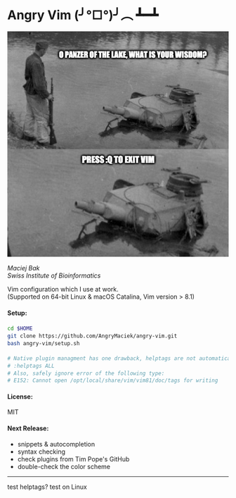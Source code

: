 # Angry Vim (╯°□°)╯︵ ┻━┻

![panzer.spngvg](panzer.png)

*Maciej Bak*  
*Swiss Institute of Bioinformatics*

Vim configuration which I use at work.  
(Supported on 64-bit Linux & macOS Catalina, Vim version > 8.1)

#### Setup:
```bash
cd $HOME
git clone https://github.com/AngryMaciek/angry-vim.git
bash angry-vim/setup.sh

# Native plugin managment has one drawback, helptags are not automatically re-generated. You can update them inside vim by using:
# :helptags ALL
# Also, safely ignore error of the following type:
# E152: Cannot open /opt/local/share/vim/vim81/doc/tags for writing
```

#### License:
MIT

#### Next Release:
* snippets & autocompletion
* syntax checking
* check plugins from Tim Pope's GitHub
* double-check the color scheme

---

test helptags?
test on Linux